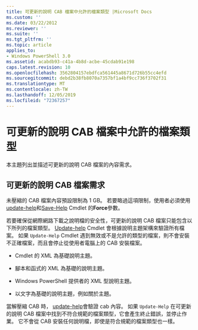 ```yaml
---
title: 可更新的說明 CAB 檔案中允許的檔案類型 |Microsoft Docs
ms.custom: ''
ms.date: 03/22/2012
ms.reviewer: ''
ms.suite: ''
ms.tgt_pltfrm: ''
ms.topic: article
applies_to:
- Windows PowerShell 3.0
ms.assetid: acabdb93-c41a-4b8d-acbe-45cdab91e198
caps.latest.revision: 10
ms.openlocfilehash: 3562804157ebdfca561445a8671d726b55cc4efd
ms.sourcegitcommit: debd2b38fb8070a7357bf1a4bf9cc736f3702f31
ms.translationtype: MT
ms.contentlocale: zh-TW
ms.lasthandoff: 12/05/2019
ms.locfileid: "72367257"
---
```

# <a name="file-types-permitted-in-an-updatable-help-cab-file"></a>可更新的說明 CAB 檔案中允許的檔案類型

本主題列出並描述可更新的說明 CAB 檔案的內容需求。

## <a name="updatable-help-cab-file-requirements"></a>可更新的說明 CAB 檔案需求

未壓縮的 CAB 檔案內容預設限制為 1 GB。 若要略過這項限制，使用者必須使用[update-help](/powershell/module/Microsoft.PowerShell.Core/Update-Help)和[Save-Help](/powershell/module/Microsoft.PowerShell.Core/Save-Help) Cmdlet 的**Force**參數。

若要確保從網際網路下載之說明檔的安全性，可更新的說明 CAB 檔案只能包含以下所列的檔案類型。 [Update-help](/powershell/module/Microsoft.PowerShell.Core/Update-Help) Cmdlet 會根據說明主題架構來驗證所有檔案。 如果 `Update-Help` Cmdlet 遇到無效或不是允許的類型的檔案，則不會安裝不正確檔案，而且會停止從使用者電腦上的 CAB 安裝檔案。

- Cmdlet 的 XML 為基礎說明主題。

- 腳本和函式的 XML 為基礎的說明主題。

- Windows PowerShell 提供者的 XML 型說明主題。

- 以文字為基礎的說明主題，例如關於主題。

當解壓縮 CAB 時， [update-help](/powershell/module/Microsoft.PowerShell.Core/Update-Help)會驗證 cab 內容。 如果 `Update-Help` 在可更新的說明 CAB 檔案中找到不符合規範的檔案類型，它會產生終止錯誤，並停止作業。 它不會從 CAB 安裝任何說明檔，即使是符合規範的檔案類型也一樣。